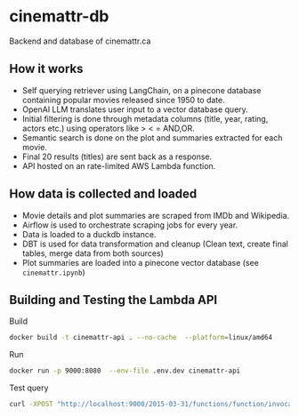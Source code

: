 # cinemattr-db

Backend and database of cinemattr.ca

## How it works
- Self querying retriever using LangChain, on a pinecone database containing popular movies released since 1950 to date.
- OpenAI LLM translates user input to a vector database query.
- Initial filtering is done through metadata columns (title, year, rating, actors etc.) using operators like > < = AND,OR.
- Semantic search is done on the plot and summaries extracted for each movie.
- Final 20 results (titles) are sent back as a response.
- API hosted on an rate-limited AWS Lambda function.

## How data is collected and loaded
- Movie details and plot summaries are scraped from IMDb and Wikipedia.
- Airflow is used to orchestrate scraping jobs for every year.
- Data is loaded to a duckdb instance.
- DBT is used for data transformation and cleanup (Clean text, create final tables, merge data from both sources)
- Plot summaries are loaded into a pinecone vector database (see `cinemattr.ipynb`)

## Building and Testing the Lambda API

Build
```bash
docker build -t cinemattr-api . --no-cache  --platform=linux/amd64
```
Run
```bash
docker run -p 9000:8080  --env-file .env.dev cinemattr-api
```
Test query
```bash
curl -XPOST "http://localhost:9000/2015-03-31/functions/function/invocations" -d '{"query": "owen wilson wow"}'
```
